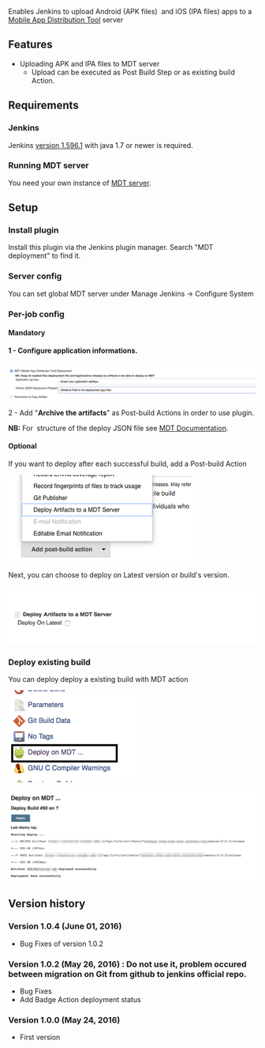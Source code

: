 Enables Jenkins to upload Android (APK files)  and iOS (IPA files) apps
to a [Mobile App Distribution
Tool](https://github.com/rgroult/MobDistTool) server

## Features

-   Uploading APK and IPA files to MDT server
    -   Upload can be executed as Post Build Step or as existing build
        Action.

## Requirements

### Jenkins

Jenkins [version
1.596.1](http://jenkins-ci.org/changelog-stable#v1.596.1) with java 1.7
or newer is required.

### Running MDT server

You need your own instance of [MDT
server](https://github.com/rgroult/MobDistTool).

## **Setup**

### **Install plugin**

Install this plugin via the Jenkins plugin manager. Search "MDT
deployment" to find it.

### Server config

You can set global MDT server under Manage Jenkins -\> Configure System

### Per-job config

#### **Mandatory**

**1 - Configure application informations.**

![](docs/images/Screen_Shot_2016-05-19_at_10.12.43.png)

2 - Add "**Archive the artifacts**" as Post-build Actions in order to
use plugin.

**NB:** For  structure of the deploy JSON file see [MDT
Documentation](https://github.com/rgroult/MobDistTool#artifacts-provisionning).

#### **Optional**

If you want to deploy after each successful build, add a Post-build
Action

![](docs/images/Screen_Shot_2016-05-19_at_10.27.32.png)

Next, you can choose to deploy on Latest version or build's version.

![](docs/images/Screen_Shot_2016-05-19_at_10.27.48.png)

### Deploy existing build

You can deploy deploy a existing build with MDT action

![](docs/images/Screen_Shot_2016-05-19_at_10.48.17.png)

![](docs/images/Screen_Shot_2016-05-19_at_10_52_34.png)

## **Version history**

### **Version 1.0.4 (June 01, 2016)**

-   Bug Fixes of version 1.0.2

### **Version 1.0.2 (May 26, 2016) : Do not use it, problem occured between migration on Git from github to jenkins official repo.**

-   Bug Fixes
-   Add Badge Action deployment status

### **Version 1.0.0 (May 24, 2016)**

-   First version
